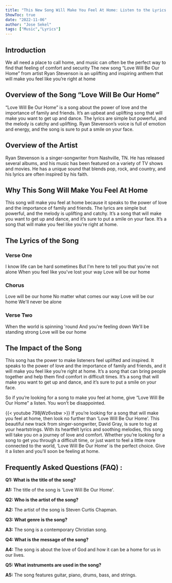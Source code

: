 ```yaml
---
title: "This New Song Will Make You Feel At Home: Listen to the Lyrics of 'Love Will Be Our Home' Now!"
ShowToc: true 
date: "2022-11-06"
author: "Jose Sekel" 
tags: ["Music","Lyrics"]
---
```

## Introduction

We all need a place to call home, and music can often be the perfect way to find that feeling of comfort and security The new song “Love Will Be Our Home” from artist Ryan Stevenson is an uplifting and inspiring anthem that will make you feel like you’re right at home

## Overview of the Song “Love Will Be Our Home”

“Love Will Be Our Home” is a song about the power of love and the importance of family and friends. It’s an upbeat and uplifting song that will make you want to get up and dance. The lyrics are simple but powerful, and the melody is catchy and uplifting. Ryan Stevenson’s voice is full of emotion and energy, and the song is sure to put a smile on your face.

## Overview of the Artist

Ryan Stevenson is a singer-songwriter from Nashville, TN. He has released several albums, and his music has been featured on a variety of TV shows and movies. He has a unique sound that blends pop, rock, and country, and his lyrics are often inspired by his faith.

## Why This Song Will Make You Feel At Home

This song will make you feel at home because it speaks to the power of love and the importance of family and friends. The lyrics are simple but powerful, and the melody is uplifting and catchy. It’s a song that will make you want to get up and dance, and it’s sure to put a smile on your face. It’s a song that will make you feel like you’re right at home.

## The Lyrics of the Song

### Verse One

I know life can be hard sometimes
But I'm here to tell you that you're not alone
When you feel like you've lost your way
Love will be our home

### Chorus

Love will be our home
No matter what comes our way
Love will be our home
We'll never be alone

### Verse Two

When the world is spinning 'round
And you're feeling down
We'll be standing strong
Love will be our home

## The Impact of the Song

This song has the power to make listeners feel uplifted and inspired. It speaks to the power of love and the importance of family and friends, and it will make you feel like you’re right at home. It’s a song that can bring people together and help them find comfort in difficult times. It’s a song that will make you want to get up and dance, and it’s sure to put a smile on your face. 

So if you’re looking for a song to make you feel at home, give “Love Will Be Our Home” a listen. You won’t be disappointed.

{{< youtube 798jWz6vsbw >}} 
If you’re looking for a song that will make you feel at home, then look no further than ‘Love Will Be Our Home’. This beautiful new track from singer-songwriter, David Gray, is sure to tug at your heartstrings. With its heartfelt lyrics and soothing melodies, this song will take you on a journey of love and comfort. Whether you’re looking for a song to get you through a difficult time, or just want to feel a little more connected to the world, ‘Love Will Be Our Home’ is the perfect choice. Give it a listen and you’ll soon be feeling at home.

## Frequently Asked Questions (FAQ) :
**Q1: What is the title of the song?**

**A1:** The title of the song is 'Love Will Be Our Home'.

**Q2: Who is the artist of the song?**

**A2:** The artist of the song is Steven Curtis Chapman.

**Q3: What genre is the song?**

**A3:** The song is a contemporary Christian song.

**Q4: What is the message of the song?**

**A4:** The song is about the love of God and how it can be a home for us in our lives.

**Q5: What instruments are used in the song?**

**A5:** The song features guitar, piano, drums, bass, and strings.



